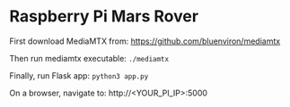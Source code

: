 # Raspberry Pi Mars Rover

First download MediaMTX from: https://github.com/bluenviron/mediamtx
 
Then run mediamtx executable:
```./mediamtx```

Finally, run Flask app:
```python3 app.py```

On a browser, navigate to:
http://<YOUR_PI_IP>:5000